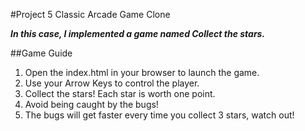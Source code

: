 #Project 5 Classic Arcade Game Clone

_**In this case, I implemented a game named Collect the stars.**_

##Game Guide

1. Open the index.html in your browser to launch the game.
2. Use your Arrow Keys to control the player.
3. Collect the stars! Each star is worth one point.
4. Avoid being caught by the bugs!
5. The bugs will get faster every time you collect 3 stars, watch out!
